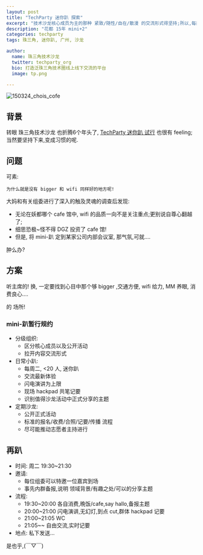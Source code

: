 ```yaml
---
layout: post
title: "TechParty 迷你趴 探索"
excerpt: "技术沙龙核心成员为主的那种 紧致/随性/自在/散漫 的交流形式得坚持;所以,每两周老鲜肉们,重新聚集起来,在 迷你趴 里快速分享,为大沙龙筹备干货."
description: "花都 15年 mini+2"
categories: techparty
tags: 珠三角, 迷你趴, 广州, 沙龙

author:
  name: 珠三角技术沙龙
  twitter: techparty_org
  bio: 打造泛珠三角技术圈线上线下交流的平台
  image: tp.png

---
```


![150324_chois_cofe](http://techparty-media.qiniudn.com/zoomquiet/150324_chois_cofe.jpg?imageView2/2/w/420)

## 背景

转眼 珠三角技术沙龙 也折腾6个年头了,
[TechParty 迷你趴 试行](http://techparty.org/techparty/2015/03/09/mini-techparty/) 也很有 feeling;
当然要坚持下来,变成习惯的呢.

## 问题

可素:

    为什么就是没有 bigger 和 wifi 同样好的地方呢!


大妈和有关组委进行了深入的触及灵魂的调查后发现:

- 无论在妖都哪个 cafe 馆中, wifi 的品质一向不是关注重点;更别说自尊心翻越了;
- 细思恐极~怪不得 DGZ 投资了 cafe 馆!
- 但是, 将 mini-趴 定到某家公司内部会议室, 那气氛,可就....


肿么办?

## 方案

听主席的! 换, 一定要找到心目中那个够 bigger ,交通方便, wifi 给力, MM 养眼,
消费良心....

的 场所!

### mini-趴暂行规约

- 分级组织:
    + 区分核心成员以及公开活动
    + 拉开内容交流形式
- 日常小趴:
    + 每周二, <20 人, 迷你趴
    + 交流最新体验
    + 闪电演讲为上限
    + 现场 hackpad 共笔记要
    + 识别值得沙龙活动中正式分享的主题
- 定期沙龙:
    + 公开正式活动
    + 标准的报名/收费/合照/记要/传播 流程
    + 尽可能推动志愿者主持进行

## 再趴


- 时间: 周二 19:30~21:30
- 邀请: 
  + 每位组委可以特邀一位嘉宾到场
  + 事先内群备报,说明 领域背景/有趣之处/可以的分享主题
- 流程:
  - 19:30~20:00 各自消费,晩饭/cafe,say hallo,备报主题
  - 20:00~21:00 闪电演讲,无幻灯,到点 cut,群体 hackpad 记要
  - 21:00~21:05 WC
  - 21:05~~ 自由交流,实时记要
- 地点: 私下发送...

是也乎,(￣▽￣)

